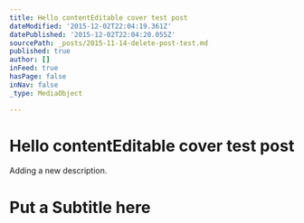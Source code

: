 ```yaml
---
title: Hello contentEditable cover test post
dateModified: '2015-12-02T22:04:19.361Z'
datePublished: '2015-12-02T22:04:20.055Z'
sourcePath: _posts/2015-11-14-delete-post-test.md
published: true
author: []
inFeed: true
hasPage: false
inNav: false
_type: MediaObject

---
```

# Hello contentEditable cover test post

Adding a new description.

# Put a Subtitle here